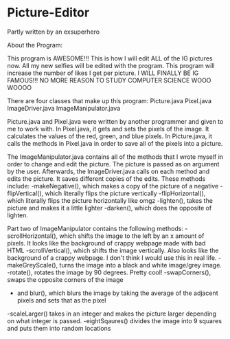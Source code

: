 # Picture-Editor
Partly written by an exsuperhero

About the Program:

This program is AWESOME!!! This is how I will edit ALL of the IG pictures now.
All my new selfies will be edited with the program.
This program will increase the number of likes I get per picture.
I WILL FINALLY BE IG FAMOUS!!! NO MORE REASON TO STUDY COMPUTER SCIENCE WOOO WOOOO




There are four classes that make up this program:
Picture.java
Pixel.java
ImageDriver.java
ImageManipulator.java

Picture.java and Pixel.java were written by another programmer and given to me to work with.
In Pixel.java, it gets and sets the pixels of the image. It calculates the values of the red, green,
and blue pixels.
In Picture.java, it calls the methods in Pixel.java in order to save all of the pixels into a picture.

The ImageManipulator.java contains all of the methods that I wrote myself in order to change and edit the picture.
The picture is passed as on argument by the user. Afterwards, the ImageDriver.java calls on each method
and edits the picture. It saves different copies of the edits.
These methods include:
-makeNegative(), which makes a copy of the picture of a negative 
-flipVertical(), which literally flips the picture vertically
-flipHorizontal(), which literally flips the picture horizontally like omgz
-lighten(), takes the picture and makes it a little lighter
-darken(), which does the opposite of lighten.

Part two of ImageManipulator contains the following methods:
-scrollHorizontal(), which shifts the image to the left by an x amount of pixels. It looks like the background of 
crappy webpage made with bad HTML
-scrollVertical(), which shifts the image vertically. Also looks like the background of a crappy
webpage. I don't think I would use this in real life.
-makeGreyScale(), turns the image into a black and white image/grey image. 
-rotate(), rotates the image by 90 degrees. Pretty cool!
-swapCorners(), swaps the opposite corners of the image
- and blur(), which blurs the image by taking the average of the adjacent pixels and sets that as the pixel

-scaleLarger() takes in an integer and makes the picture larger depending on what integer is passed.
-eightSqaures() divides the image into 9 squares and puts them into random locations
